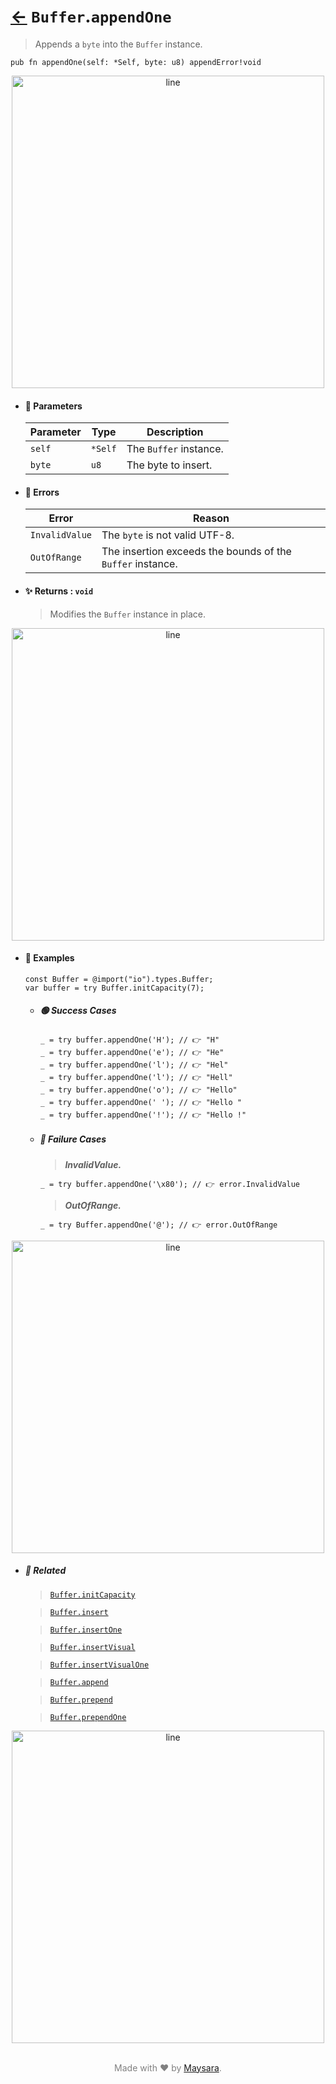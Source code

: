 # [←](../Buffer.md) `Buffer`.`appendOne`

> Appends a `byte` into the `Buffer` instance.

```zig
pub fn appendOne(self: *Self, byte: u8) appendError!void
```


<div align="center">
<img src="https://raw.githubusercontent.com/Super-ZIG/io/refs/heads/main/dist/img/md/line.png" alt="line" style="width:500px;"/>
</div>

- #### 🧩 Parameters

    | Parameter | Type    | Description            |
    | --------- | ------- | ---------------------- |
    | `self`    | `*Self` | The `Buffer` instance. |
    | `byte`    | `u8`    | The byte to insert.    |

- #### 🚫 Errors
    
    | Error          | Reason                                                     |
    | -------------- | ---------------------------------------------------------- |
    | `InvalidValue` | The `byte` is not valid UTF-8.                             |
    | `OutOfRange`   | The insertion exceeds the bounds of the `Buffer` instance. |

- #### ✨ Returns : `void`

    > Modifies the `Buffer` instance in place.

<div align="center">
<img src="https://raw.githubusercontent.com/Super-ZIG/io/refs/heads/main/dist/img/md/line.png" alt="line" style="width:500px;"/>
</div>

- #### 🧪 Examples

    ```zig
    const Buffer = @import("io").types.Buffer;
    var buffer = try Buffer.initCapacity(7);
    ```

    - ##### 🟢 Success Cases

        ```zig
        _ = try buffer.appendOne('H'); // 👉 "H"
        _ = try buffer.appendOne('e'); // 👉 "He"
        _ = try buffer.appendOne('l'); // 👉 "Hel"
        _ = try buffer.appendOne('l'); // 👉 "Hell"
        _ = try buffer.appendOne('o'); // 👉 "Hello"
        _ = try buffer.appendOne(' '); // 👉 "Hello "
        _ = try buffer.appendOne('!'); // 👉 "Hello !"
        ```

    - ##### 🔴 Failure Cases
        
        > **_InvalidValue._**

        ```zig
        _ = try buffer.appendOne('\x80'); // 👉 error.InvalidValue
        ```
        
        > **_OutOfRange._**

        ```zig
        _ = try Buffer.appendOne('@'); // 👉 error.OutOfRange
        ```

<div align="center">
<img src="https://raw.githubusercontent.com/Super-ZIG/io/refs/heads/main/dist/img/md/line.png" alt="line" style="width:500px;"/>
</div>

- ##### 🔗 Related

  > [`Buffer.initCapacity`](./initCapacity.md)

  > [`Buffer.insert`](./insert.md)

  > [`Buffer.insertOne`](./insertOne.md)

  > [`Buffer.insertVisual`](./insertVisual.md)

  > [`Buffer.insertVisualOne`](./insertVisualOne.md)

  > [`Buffer.append`](./append.md)

  > [`Buffer.prepend`](./prepend.md)

  > [`Buffer.prependOne`](./prependOne.md)

<div align="center">
<img src="https://raw.githubusercontent.com/Super-ZIG/io/refs/heads/main/dist/img/md/line.png" alt="line" style="width:500px;"/>
</div>

<p align="center" style="color:grey;"><br />Made with ❤️ by <a href="http://github.com/maysara-elshewehy" target="blank">Maysara</a>.</p>